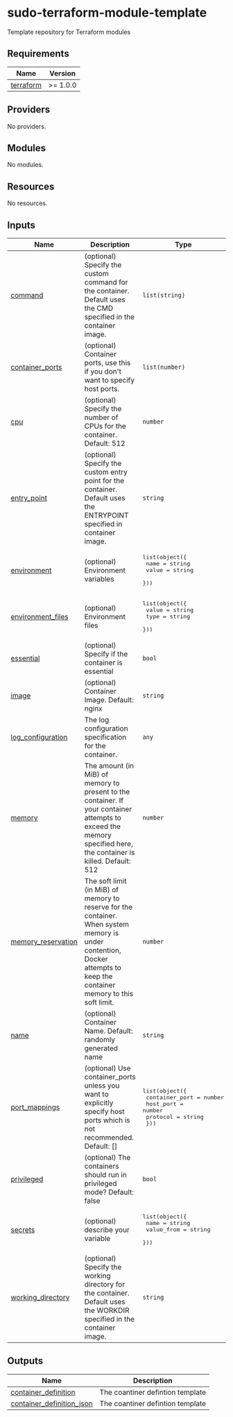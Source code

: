 # sudo-terraform-module-template
Template repository for Terraform modules

<!-- BEGIN_TF_DOCS -->
## Requirements

| Name | Version |
|------|---------|
| <a name="requirement_terraform"></a> [terraform](#requirement\_terraform) | >= 1.0.0 |

## Providers

No providers.

## Modules

No modules.

## Resources

No resources.

## Inputs

| Name | Description | Type | Default | Required |
|------|-------------|------|---------|:--------:|
| <a name="input_command"></a> [command](#input\_command) | (optional) Specify the custom command for the container. Default uses the CMD specified in the container image. | `list(string)` | `null` | no |
| <a name="input_container_ports"></a> [container\_ports](#input\_container\_ports) | (optional) Container ports, use this if you don't want to specify host ports. | `list(number)` | <pre>[<br>  8080<br>]</pre> | no |
| <a name="input_cpu"></a> [cpu](#input\_cpu) | (optional) Specify the number of CPUs for the container. Default: 512 | `number` | `256` | no |
| <a name="input_entry_point"></a> [entry\_point](#input\_entry\_point) | (optional) Specify the custom entry point for the container. Default uses the ENTRYPOINT specified in container image. | `string` | `null` | no |
| <a name="input_environment"></a> [environment](#input\_environment) | (optional) Environment variables | <pre>list(object({<br>    name  = string<br>    value = string<br>  }))</pre> | `[]` | no |
| <a name="input_environment_files"></a> [environment\_files](#input\_environment\_files) | (optional) Environment files | <pre>list(object({<br>    value = string<br>    type  = string<br>  }))</pre> | `[]` | no |
| <a name="input_essential"></a> [essential](#input\_essential) | (optional) Specify if the container is essential | `bool` | `true` | no |
| <a name="input_image"></a> [image](#input\_image) | (optional) Container Image. Default: nginx | `string` | `"nginx:latest"` | no |
| <a name="input_log_configuration"></a> [log\_configuration](#input\_log\_configuration) | The log configuration specification for the container. | `any` | `null` | no |
| <a name="input_memory"></a> [memory](#input\_memory) | The amount (in MiB) of memory to present to the container. If your container attempts to exceed the memory specified here, the container is killed. Default: 512 | `number` | `512` | no |
| <a name="input_memory_reservation"></a> [memory\_reservation](#input\_memory\_reservation) | The soft limit (in MiB) of memory to reserve for the container. When system memory is under contention, Docker attempts to keep the container memory to this soft limit. | `number` | `null` | no |
| <a name="input_name"></a> [name](#input\_name) | (optional) Container Name. Default: randomly generated name | `string` | `"default"` | no |
| <a name="input_port_mappings"></a> [port\_mappings](#input\_port\_mappings) | (optional) Use container\_ports unless you want to explicitly specify host ports which is not recommended. Default: [] | <pre>list(object({<br>    container_port = number<br>    host_port      = number<br>    protocol       = string<br>  }))</pre> | `[]` | no |
| <a name="input_privileged"></a> [privileged](#input\_privileged) | (optional) The containers should run in privileged mode? Default: false | `bool` | `false` | no |
| <a name="input_secrets"></a> [secrets](#input\_secrets) | (optional) describe your variable | <pre>list(object({<br>    name       = string<br>    value_from = string<br>  }))</pre> | `[]` | no |
| <a name="input_working_directory"></a> [working\_directory](#input\_working\_directory) | (optional) Specify the working directory for the container. Default uses the WORKDIR specified in the container image. | `string` | `null` | no |

## Outputs

| Name | Description |
|------|-------------|
| <a name="output_container_definition"></a> [container\_definition](#output\_container\_definition) | The coantiner defintion template |
| <a name="output_container_definition_json"></a> [container\_definition\_json](#output\_container\_definition\_json) | The coantiner defintion template |
<!-- END_TF_DOCS -->
